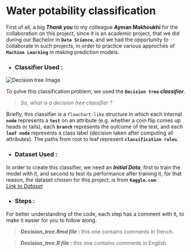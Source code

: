 # Water potability classification

First of all, a big **_Thank you_** to my colleague **Ayman Makhoukhi** for the collaboration on this project, since it is an academic project, that we did during our Bachelor in **`Data Science`**, and we had the opportunity to collaborate in such projects, in order to practice various approches of **`Machine Learning`** in making prediction models.

- ### Classifier Used :

![Decision tree Image](https://i.ytimg.com/vi/ZVR2Way4nwQ/maxresdefault.jpg)

To solve this classification problem, we used the **`Decision tree` _classifier_**.
<br>

> _So, what is a decision tree classifier ?_

Briefly, this classifier is a `flowchart-like` structure in which each internal **`node`** represents a **`test`** on an attribute (e.g. whether a coin flip comes up heads or tails), each **`branch`** represents the outcome of the test, and each **`leaf node`** represents a class label (decision taken after computing all attributes). The paths from root to leaf represent **`classification rules`**.

- ### Dataset Used :

In order to create this classifier, we need an _**Initial Data**_, first to train the model with it, and second to test its performance after training it, for that reason, the dataset chosen for this project, is from **`Kaggle.com`**.
<br>
[_Link to Dataset_](https://www.kaggle.com/adityakadiwal/water-potability)

- ### Steps :
For better understanding of the code, each step has a comment with it, to make it easier for you to follow along.

> **_Decision_tree.Rmd file :_**  this one contains comments in french.

> **_Decision_tree.R file :_** this one contains comments in English.